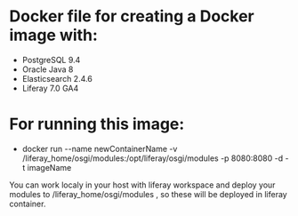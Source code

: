 # Docker file for creating a Docker image with:
* PostgreSQL 9.4
* Oracle Java 8
* Elasticsearch 2.4.6
* Liferay 7.0 GA4

# For running this image:
* docker run --name newContainerName -v /liferay_home/osgi/modules:/opt/liferay/osgi/modules -p 8080:8080 -d -t imageName 

You can work localy in your host with liferay workspace and deploy your modules to /liferay_home/osgi/modules , so these will be deployed in liferay container.
